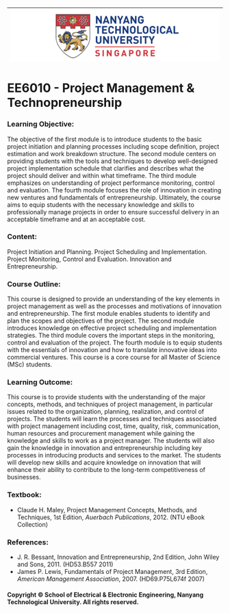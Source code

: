 |![image](https://github.com/NTU-CCA/EE6010/blob/master/logo.png)|
|---|
# EE6010 - Project Management & Technopreneurship

### Learning Objective:

The objective of the first module is to introduce students to the basic project initiation and planning processes including scope definition, project estimation and work breakdown structure. The second module centers on providing students with the tools and techniques to develop well-designed project implementation schedule that clarifies and describes what the project should deliver and within what timeframe. The third module emphasizes on understanding of project performance monitoring, control and evaluation. The fourth module focuses the role of innovation in creating new ventures and fundamentals of entrepreneurship. Ultimately, the course aims to equip students with the necessary knowledge and skills to professionally manage projects in order to ensure successful delivery in an acceptable timeframe and at an acceptable cost.

### Content:

Project Initiation and Planning. Project Scheduling and Implementation. Project Monitoring, Control and Evaluation. Innovation and Entrepreneurship.

### Course Outline:

This course is designed to provide an understanding of the key elements in project management as well as the processes and motivations of innovation and entrepreneurship. The first module enables students to identify and plan the scopes and objectives of the project. The second module introduces knowledge on effective project scheduling and implementation strategies. The third module covers the important steps in the monitoring, control and evaluation of the project. The fourth module is to equip students with the essentials of innovation and how to translate innovative ideas into commercial ventures. This course is a core course for all Master of Science (MSc) students.

### Learning Outcome:

This course is to provide students with the understanding of the major concepts, methods, and techniques of project management, in particular issues related to the organization, planning, realization, and control of projects. The students will learn the processes and techniques associated with project management including cost, time, quality, risk, communication, human resources and procurement management while gaining the knowledge and skills to work as a project manager. The students will also gain the knowledge in innovation and entrepreneurship including key processes in introducing products and services to the market. The students will develop new skills and acquire knowledge on innovation that will enhance their ability to contribute to the long-term competitiveness of businesses.

### Textbook:

- Claude H. Maley, Project Management Concepts, Methods, and Techniques, 1st Edition, <i>Auerbach Publications</i>, 2012. (NTU eBook Collection)

### References:

- J. R. Bessant, Innovation and Entrepreneurship, 2nd Edition, John Wiley and Sons, 2011. (HD53.B557 2011)
- James P. Lewis, Fundamentals of Project Management, 3rd Edition, <i>American Management Association</i>, 2007. (HD69.P75L674f 2007)

#### Copyright © School of Electrical & Electronic Engineering, Nanyang Technological University. All rights reserved.
